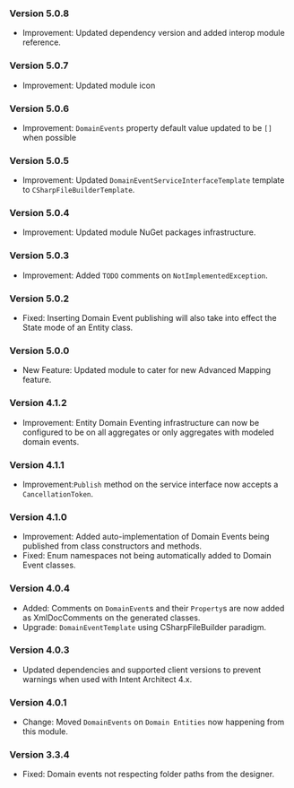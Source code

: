 ### Version 5.0.8

- Improvement: Updated dependency version and added interop module reference.

### Version 5.0.7

- Improvement: Updated module icon

### Version 5.0.6

- Improvement: `DomainEvents` property default value updated to be `[]` when possible

### Version 5.0.5

- Improvement: Updated `DomainEventServiceInterfaceTemplate` template to `CSharpFileBuilderTemplate`.

### Version 5.0.4

- Improvement: Updated module NuGet packages infrastructure.

### Version 5.0.3

- Improvement: Added `TODO` comments on `NotImplementedException`.

### Version 5.0.2

- Fixed: Inserting Domain Event publishing will also take into effect the State mode of an Entity class.

### Version 5.0.0

- New Feature: Updated module to cater for new Advanced Mapping feature.

### Version 4.1.2

- Improvement: Entity Domain Eventing infrastructure can now be configured to be on all aggregates or only aggregates with modeled domain events.

### Version 4.1.1

- Improvement:`Publish` method on the service interface now accepts a `CancellationToken`.

### Version 4.1.0

- Improvement: Added auto-implementation of Domain Events being published from class constructors and methods.
- Fixed: Enum namespaces not being automatically added to Domain Event classes.

### Version 4.0.4
- Added: Comments on `DomainEvent`s and their `Property`s are now added as XmlDocComments on the generated classes.
- Upgrade: `DomainEventTemplate` using CSharpFileBuilder paradigm.

### Version 4.0.3

- Updated dependencies and supported client versions to prevent warnings when used with Intent Architect 4.x.

### Version 4.0.1

- Change: Moved `DomainEvents` on `Domain Entities` now happening from this module.


### Version 3.3.4

- Fixed: Domain events not respecting folder paths from the designer.
